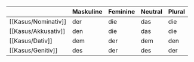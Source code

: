 
|               | Maskuline | Feminine | Neutral | Plural |
| ------------- | --------- | -------- | ------- | ------ |
| [[Kasus/Nominativ]] | der       | die      | das     | die    |
| [[Kasus/Akkusativ]] | den       | die      | das     | die    |
| [[Kasus/Dativ]]     | dem       | der      | dem     | den    |
| [[Kasus/Genitiv]]   | des       | der      | des     | der    |
